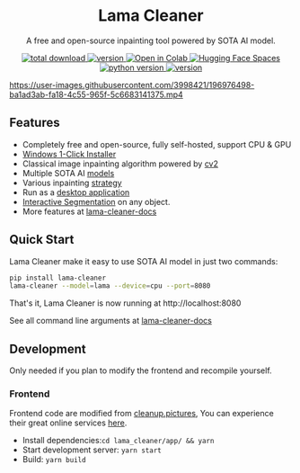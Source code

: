 <h1 align="center">Lama Cleaner</h1>
<p align="center">A free and open-source inpainting tool powered by SOTA AI model.</p>

<p align="center">
  <a href="https://github.com/Sanster/lama-cleaner">
    <img alt="total download" src="https://pepy.tech/badge/lama-cleaner" />
  </a>
  <a href="https://pypi.org/project/lama-cleaner/">
    <img alt="version" src="https://img.shields.io/pypi/v/lama-cleaner" />
  </a>
  <a href="https://colab.research.google.com/drive/1e3ZkAJxvkK3uzaTGu91N9TvI_Mahs0Wb?usp=sharing">
    <img alt="Open in Colab" src="https://colab.research.google.com/assets/colab-badge.svg" />
  </a>

  <a href="https://huggingface.co/spaces/Sanster/Lama-Cleaner-lama">
    <img alt="Hugging Face Spaces" src="https://img.shields.io/badge/%F0%9F%A4%97%20Hugging%20Face-Spaces-blue" />
  </a>

  <a href="">
    <img alt="python version" src="https://img.shields.io/pypi/pyversions/lama-cleaner" />
  </a>
  <a href="https://hub.docker.com/r/cwq1913/lama-cleaner">
    <img alt="version" src="https://img.shields.io/docker/pulls/cwq1913/lama-cleaner" />
  </a>
</p>

https://user-images.githubusercontent.com/3998421/196976498-ba1ad3ab-fa18-4c55-965f-5c6683141375.mp4

## Features

- Completely free and open-source, fully self-hosted, support CPU & GPU
- [Windows 1-Click Installer](https://lama-cleaner-docs.vercel.app/install/windows_1click_installer)
- Classical image inpainting algorithm powered by [cv2](https://docs.opencv.org/3.4/df/d3d/tutorial_py_inpainting.html)
- Multiple SOTA AI [models](https://lama-cleaner-docs.vercel.app/models/lama)
- Various inpainting [strategy](https://lama-cleaner-docs.vercel.app/features/inpainting_strategy)
- Run as a [desktop application](https://lama-cleaner-docs.vercel.app/features/desktop_app)
- [Interactive Segmentation](https://lama-cleaner-docs.vercel.app/features/Interactive_segmentation) on any object.
- More features at [lama-cleaner-docs](https://lama-cleaner-docs.vercel.app/)

## Quick Start

Lama Cleaner make it easy to use SOTA AI model in just two commands:

```bash
pip install lama-cleaner
lama-cleaner --model=lama --device=cpu --port=8080
```

That's it, Lama Cleaner is now running at http://localhost:8080

See all command line arguments at [lama-cleaner-docs](https://lama-cleaner-docs.vercel.app/install/pip)

## Development

Only needed if you plan to modify the frontend and recompile yourself.

### Frontend

Frontend code are modified from [cleanup.pictures](https://github.com/initml/cleanup.pictures), You can experience their
great online services [here](https://cleanup.pictures/).

- Install dependencies:`cd lama_cleaner/app/ && yarn`
- Start development server: `yarn start`
- Build: `yarn build`
